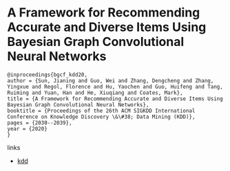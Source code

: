 # A Framework for Recommending Accurate and Diverse Items Using Bayesian Graph Convolutional Neural Networks

```
@inproceedings{bgcf_kdd20,
author = {Sun, Jianing and Guo, Wei and Zhang, Dengcheng and Zhang, Yingxue and Regol, Florence and Hu, Yaochen and Guo, Huifeng and Tang, Ruiming and Yuan, Han and He, Xiuqiang and Coates, Mark},
title = {A Framework for Recommending Accurate and Diverse Items Using Bayesian Graph Convolutional Neural Networks},
booktitle = {Proceedings of the 26th ACM SIGKDD International Conference on Knowledge Discovery \&\#38; Data Mining (KDD)},
pages = {2030--2039},
year = {2020}
}
```

links
- [kdd](https://www.kdd.org/kdd2020/accepted-papers/view/a-framework-for-recommending-accurate-and-diverse-items-using-bayesian-grap)
